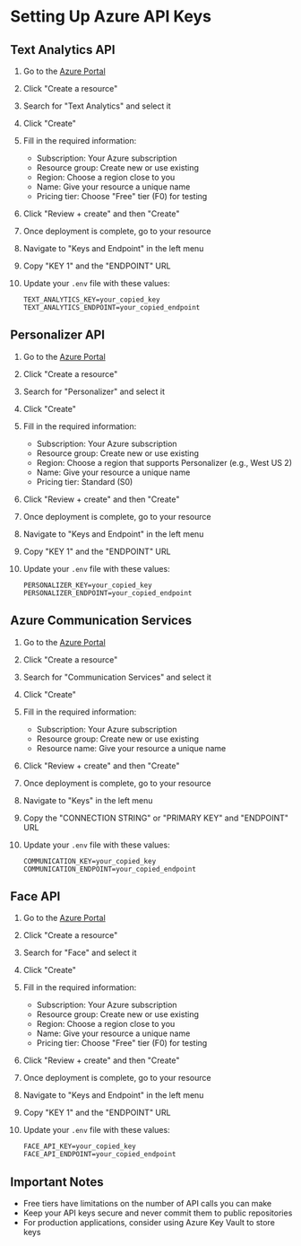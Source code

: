 # Setting Up Azure API Keys

## Text Analytics API
1.  Go to the [Azure Portal](https://portal.azure.com/)
2.  Click "Create a resource"
3.  Search for "Text Analytics" and select it
4.  Click "Create"
5.  Fill in the required information:

    *   Subscription: Your Azure subscription
    *   Resource group: Create new or use existing
    *   Region: Choose a region close to you
    *   Name: Give your resource a unique name
    *   Pricing tier: Choose "Free" tier (F0) for testing
6.  Click "Review + create" and then "Create"
7.  Once deployment is complete, go to your resource
8.  Navigate to "Keys and Endpoint" in the left menu
9.  Copy "KEY 1" and the "ENDPOINT" URL
10. Update your `.env` file with these values:

    ```text
    TEXT_ANALYTICS_KEY=your_copied_key
    TEXT_ANALYTICS_ENDPOINT=your_copied_endpoint
    ```

## Personalizer API

1.  Go to the [Azure Portal](https://portal.azure.com/)
2.  Click "Create a resource"
3.  Search for "Personalizer" and select it
4.  Click "Create"
5.  Fill in the required information:

    *   Subscription: Your Azure subscription
    *   Resource group: Create new or use existing
    *   Region: Choose a region that supports Personalizer (e.g., West US 2)
    *   Name: Give your resource a unique name
    *   Pricing tier: Standard (S0)
6.  Click "Review + create" and then "Create"
7.  Once deployment is complete, go to your resource
8.  Navigate to "Keys and Endpoint" in the left menu
9.  Copy "KEY 1" and the "ENDPOINT" URL
10. Update your `.env` file with these values:

    ```text
    PERSONALIZER_KEY=your_copied_key
    PERSONALIZER_ENDPOINT=your_copied_endpoint
    ```

## Azure Communication Services

1.  Go to the [Azure Portal](https://portal.azure.com/)
2.  Click "Create a resource"
3.  Search for "Communication Services" and select it
4.  Click "Create"
5.  Fill in the required information:

    *   Subscription: Your Azure subscription
    *   Resource group: Create new or use existing
    *   Resource name: Give your resource a unique name
6.  Click "Review + create" and then "Create"
7.  Once deployment is complete, go to your resource
8.  Navigate to "Keys" in the left menu
9.  Copy the "CONNECTION STRING" or "PRIMARY KEY" and "ENDPOINT" URL
10. Update your `.env` file with these values:

    ```text
    COMMUNICATION_KEY=your_copied_key
    COMMUNICATION_ENDPOINT=your_copied_endpoint
    ```

## Face API

1.  Go to the [Azure Portal](https://portal.azure.com/)
2.  Click "Create a resource"
3.  Search for "Face" and select it
4.  Click "Create"
5.  Fill in the required information:

    *   Subscription: Your Azure subscription
    *   Resource group: Create new or use existing
    *   Region: Choose a region close to you
    *   Name: Give your resource a unique name
    *   Pricing tier: Choose "Free" tier (F0) for testing
6.  Click "Review + create" and then "Create"
7.  Once deployment is complete, go to your resource
8.  Navigate to "Keys and Endpoint" in the left menu
9.  Copy "KEY 1" and the "ENDPOINT" URL
10. Update your `.env` file with these values:

    ```text
    FACE_API_KEY=your_copied_key
    FACE_API_ENDPOINT=your_copied_endpoint
    ```

## Important Notes

*   Free tiers have limitations on the number of API calls you can make
*   Keep your API keys secure and never commit them to public repositories
*   For production applications, consider using Azure Key Vault to store keys
